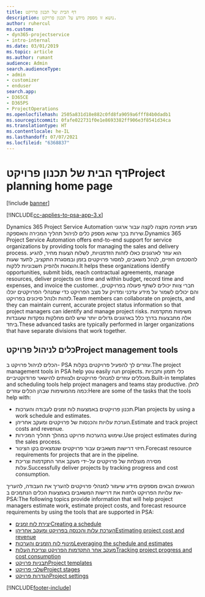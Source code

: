 ```yaml
---
title: דף הבית של תכנון פרויקט
description: נושא זו מספק מידע על תכנון פרויקט.
author: ruhercul
ms.custom:
- dyn365-projectservice
- intro-internal
ms.date: 03/01/2019
ms.topic: article
ms.author: rumant
audience: Admin
search.audienceType:
- admin
- customizer
- enduser
search.app:
- D365CE
- D365PS
- ProjectOperations
ms.openlocfilehash: 2505a831d18e882c0fd8fa9059a6fff84b0dadb1
ms.sourcegitcommit: 0fafe022731f0e1e8693382ff906e3f8541d34ca
ms.translationtype: HT
ms.contentlocale: he-IL
ms.lasthandoff: 07/07/2021
ms.locfileid: "6368837"
---
```

# <a name="project-planning-home-page"></a><span data-ttu-id="3ecc6-103">דף הבית של תכנון פרויקט</span><span class="sxs-lookup"><span data-stu-id="3ecc6-103">Project planning home page</span></span>

[!include [banner](../includes/psa-now-project-operations.md)]

[!INCLUDE[cc-applies-to-psa-app-3.x](../includes/cc-applies-to-psa-app-3x.md)]

<span data-ttu-id="3ecc6-104">Dynamics 365 Project Service Automation מציע תמיכה מקצה לקצה עבור ארגוני שירות בכך שהוא מספק כלים לניהול תהליך המכירה והאספקה.</span><span class="sxs-lookup"><span data-stu-id="3ecc6-104">Dynamics 365 Project Service Automation offers end-to-end support for service organizations by providing tools for managing the sales and delivery process.</span></span> <span data-ttu-id="3ecc6-105">הוא עוזר לארגונים כאלו לזהות הזדמנויות, לשלוח הצעות מחיר, להגיע להסכמים חוזיים, לנהל משאבים, למסור פרויקטים בזמן ובמסגרת התקציב, לתעד שעות והוצאות ולהפיק חשבוניות ללקוח.</span><span class="sxs-lookup"><span data-stu-id="3ecc6-105">It helps these organizations identify opportunities, submit bids, reach contractual agreements, manage resources, deliver projects on time and within budget, record time and expenses, and invoice the customer.</span></span> <span data-ttu-id="3ecc6-106">חברי צוות יכולים לשתף פעולה בפרויקטים, והם יכולים לשמור על מידע עדכני ומדויק על מצב הפרויקט כדי שמנהלי הפרויקטים יוכלו לזהות ולנהל סיכונים בפרויקט.</span><span class="sxs-lookup"><span data-stu-id="3ecc6-106">Team members can collaborate on projects, and they can maintain current, accurate project status information so that project managers can identify and manage project risks.</span></span> <span data-ttu-id="3ecc6-107">משימות מתקדמות אלה מתבצעות בדרך כלל בארגונים גדולים יותר שיש להם מחלקות נפקדות שעובדות ביחד.</span><span class="sxs-lookup"><span data-stu-id="3ecc6-107">These advanced tasks are typically performed in larger organizations that have separate divisions that work together.</span></span>

## <a name="project-management-tools"></a><span data-ttu-id="3ecc6-108">כלים לניהול פרויקט</span><span class="sxs-lookup"><span data-stu-id="3ecc6-108">Project management tools</span></span>

<span data-ttu-id="3ecc6-109">הכלים לניהול פרויקט ב- PSA עוזרים לך להפעיל פרויקטים בקלות.</span><span class="sxs-lookup"><span data-stu-id="3ecc6-109">The project management tools in PSA help you easily run projects.</span></span> <span data-ttu-id="3ecc6-110">כלי תזמון ותבניות מוכללים עוזרים למנהלי פרויקטים ולצוותים להישאר פרודוקטיביים.</span><span class="sxs-lookup"><span data-stu-id="3ecc6-110">Built-in templates and scheduling tools help project managers and teams stay productive.</span></span> <span data-ttu-id="3ecc6-111">להלן כמה מהמשימות שבהן הכלים עוזרים:</span><span class="sxs-lookup"><span data-stu-id="3ecc6-111">Here are some of the tasks that the tools help with:</span></span>

- <span data-ttu-id="3ecc6-112">תכנון פרויקטים באמצעות לוח זמנים לעבודה והערכות.</span><span class="sxs-lookup"><span data-stu-id="3ecc6-112">Plan projects by using a work schedule and estimates.</span></span>
- <span data-ttu-id="3ecc6-113">הערכת עלויות והכנסות של פרויקטים ומעקב אחריהן.</span><span class="sxs-lookup"><span data-stu-id="3ecc6-113">Estimate and track project costs and revenue.</span></span>
- <span data-ttu-id="3ecc6-114">שימוש בהערכות פרויקט במהלך תהליך המכירות.</span><span class="sxs-lookup"><span data-stu-id="3ecc6-114">Use project estimates during the sales process.</span></span>
- <span data-ttu-id="3ecc6-115">חיזוי דרישות משאבים עבור פרויקטים שנמצאים בקו הצינור.</span><span class="sxs-lookup"><span data-stu-id="3ecc6-115">Forecast resource requirements for projects that are in the pipeline.</span></span>
- <span data-ttu-id="3ecc6-116">מסירה מוצלחת של פרויקטים על-ידי מעקב אחר התקדמות וצריכת עלות.</span><span class="sxs-lookup"><span data-stu-id="3ecc6-116">Successfully deliver projects by tracking progress and cost consumption.</span></span>

<span data-ttu-id="3ecc6-117">הנושאים הבאים מספקים מידע שיעזור למנהלי פרויקטים להעריך את העבודה, להעריך את עלויות הפרויקט ולחזות את דרישות המשאבים באמצעות הכלים הנתמכים ב- PSA:</span><span class="sxs-lookup"><span data-stu-id="3ecc6-117">The following topics provide information that will help project managers estimate work, estimate project costs, and forecast resource requirements by using the tools that are supported in PSA:</span></span>

- [<span data-ttu-id="3ecc6-118">יצירת לוח זמנים</span><span class="sxs-lookup"><span data-stu-id="3ecc6-118">Creating a schedule</span></span>](project-creating.md)
- [<span data-ttu-id="3ecc6-119">הערכת עלות והכנסה בפרויקט ומעקב אחריהן</span><span class="sxs-lookup"><span data-stu-id="3ecc6-119">Estimating project cost and revenue</span></span>](project-estimating.md)
- [<span data-ttu-id="3ecc6-120">מינוף לוח הזמנים והערכות</span><span class="sxs-lookup"><span data-stu-id="3ecc6-120">Leveraging the schedule and estimates</span></span>](project-leveraging.md)
- [<span data-ttu-id="3ecc6-121">מעקב אחר התקדמות הפרויקט וצריכת העלות</span><span class="sxs-lookup"><span data-stu-id="3ecc6-121">Tracking project progress and cost consumption</span></span>](project-tracking.md)
- [<span data-ttu-id="3ecc6-122">תבניות פרויקט</span><span class="sxs-lookup"><span data-stu-id="3ecc6-122">Project templates</span></span>](project-templates.md)
- [<span data-ttu-id="3ecc6-123">שלבי פרויקט</span><span class="sxs-lookup"><span data-stu-id="3ecc6-123">Project stages</span></span>](project-stages.md)
- [<span data-ttu-id="3ecc6-124">הגדרות פרויקט</span><span class="sxs-lookup"><span data-stu-id="3ecc6-124">Project settings</span></span>](project-settings.md)


[!INCLUDE[footer-include](../includes/footer-banner.md)]